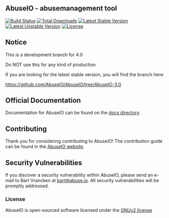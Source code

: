 ## AbuseIO - abusemanagement tool

[![Build Status](https://travis-ci.org/abuseio/abuseio.svg)](https://travis-ci.org/abuseio/abuseio)
[![Total Downloads](https://poser.pugx.org/abuseio/abuseio/d/total.svg)](https://packagist.org/packages/abuseio/abuseio)
[![Latest Stable Version](https://poser.pugx.org/abuseio/abuseio/v/stable.svg)](https://packagist.org/abuseio/abuseio)
[![Latest Unstable Version](https://poser.pugx.org/abuseio/abuseio/v/unstable.svg)](https://packagist.org/packages/abuseio/abuseio)
[![License](https://poser.pugx.org/abuseio/abuseio/license.svg)](https://packagist.org/packages/abuseio/abuseio)


## Notice

This is a development branch for 4.0

Do NOT use this for any kind of production

If you are looking for the latest stable version, you will find the branch here:

https://github.com/AbuseIO/AbuseIO/tree/AbuseIO-3.0


## Official Documentation

Documentation for AbuseIO can be found on the [docs directory](https://github.com/AbuseIO/AbuseIO/tree/master/docs).

## Contributing

Thank you for considering contributing to AbuseIO! The contribution guide can be found in the [AbuseIO website](https://abuse.io/community/get-involved/).

## Security Vulnerabilities

If you discover a security vulnerability within AbuseIO, please send an e-mail to Bart Vrancken at bart@abuse.io. All security vulnerabilities will be promptly addressed.

### License

AbuseIO is open-sourced software licensed under the [GNUv2 license](http://www.gnu.org/licenses/gpl-2.0.en.html)
